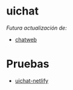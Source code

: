 # uichat
 _Futura actualización de:_

* [chatweb](https://haupei-chat.herokuapp.com/)

# Pruebas
* [uichat-netlify](https://621680f2a12bb71d66f82a26--eloquent-liskov-e7f221.netlify.app/) 

